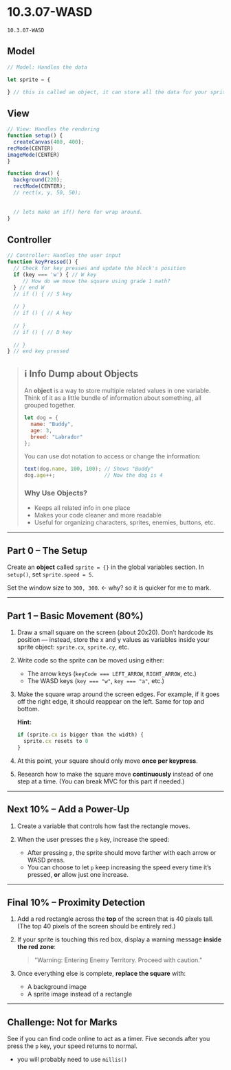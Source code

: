 # 10.3.07-WASD
```
10.3.07-WASD
```

## Model
```javascript
// Model: Handles the data

let sprite = {

} // this is called an object, it can store all the data for your sprite
```

## View
```javascript
// View: Handles the rendering
function setup() {
  createCanvas(400, 400);
recMode(CENTER)
imageMode(CENTER)
}

function draw() {
  background(220);
  rectMode(CENTER);
  // rect(x, y, 50, 50);
 
  
  // lets make an if() here for wrap around.
}
```

## Controller
```javascript
// Controller: Handles the user input
function keyPressed() {
  // Check for key presses and update the block's position
  if (key === 'w') { // W key
     // How do we move the square using grade 1 math?
  } // end W
  // if () { // S key
  
  // }
  // if () { // A key
  
  // }
  // if () { // D key
  
  // }
} // end key pressed
```
> ## ℹ️ Info Dump about Objects
> 
> An **object** is a way to store multiple related values in one variable.  
> Think of it as a little bundle of information about something, all grouped together.
>
> ```javascript
> let dog = {
>   name: "Buddy",
>   age: 3,
>   breed: "Labrador"
> };
> ```
>
> You can use dot notation to access or change the information:
>
> ```javascript
> text(dog.name, 100, 100); // Shows "Buddy"
> dog.age++;                // Now the dog is 4
> ```
>
> ### Why Use Objects?
> - Keeps all related info in one place  
> - Makes your code cleaner and more readable  
> - Useful for organizing characters, sprites, enemies, buttons, etc.  


---

## Part 0 – The Setup

Create an **object** called `sprite = {}` in the global variables section. In `setup()`, set `sprite.speed = 5`.

Set the window size to `300, 300`. <- why? so it is quicker for me to mark. 

---

## Part 1 – Basic Movement (80%)

1. Draw a small square on the screen (about 20x20).
   Don’t hardcode its position — instead, store the x and y values as variables inside your sprite object: `sprite.cx`, `sprite.cy`, etc.

2. Write code so the sprite can be moved using either:

   * The arrow keys (`keyCode === LEFT_ARROW`, `RIGHT_ARROW`, etc.)
   * The WASD keys (`key === "w"`, `key === "a"`, etc.)

3. Make the square wrap around the screen edges.
   For example, if it goes off the right edge, it should reappear on the left. Same for top and bottom.

   **Hint:**

   ```js
   if (sprite.cx is bigger than the width) {
     sprite.cx resets to 0
   }
   ```

4. At this point, your square should only move **once per keypress**.

5. Research how to make the square move **continuously** instead of one step at a time.
   (You can break MVC for this part if needed.)

---

## Next 10% – Add a Power-Up

1. Create a variable that controls how fast the rectangle moves.

2. When the user presses the `p` key, increase the speed:

   * After pressing `p`, the sprite should move farther with each arrow or WASD press.
   * You can choose to let `p` keep increasing the speed every time it’s pressed, **or** allow just one increase.

---

## Final 10% – Proximity Detection

1. Add a red rectangle across the **top** of the screen that is 40 pixels tall.
   (The top 40 pixels of the screen should be entirely red.)

2. If your sprite is touching this red box, display a warning message **inside the red zone**:

   > "Warning: Entering Enemy Territory. Proceed with caution."

3. Once everything else is complete, **replace the square** with:

   * A background image
   * A sprite image instead of a rectangle

---

## Challenge: Not for Marks
See if you can find code online to act as a timer.  Five seconds after you press the `p` key, your speed returns to normal.
  * you will probably need to use `millis()`


